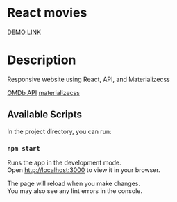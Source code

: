 # React movies

[DEMO LINK](http://Tsekhmister.github.io/react_movies/)

# Description

Responsive website using React, API, and Materializecss

  [OMDb API](https://www.omdbapi.com/)
  [materializecss](https://materializecss.com/)

## Available Scripts

In the project directory, you can run:

### `npm start`

Runs the app in the development mode.\
Open [http://localhost:3000](http://localhost:3000) to view it in your browser.

The page will reload when you make changes.\
You may also see any lint errors in the console.

